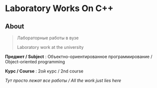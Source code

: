 # Laboratory Works On C++

## About

> Лабораторные работы в вузе
>
> Laboratory work at the university

**Предмет / Subject** :  Объектно-ориентированное программирование / Object-oriented programming

**Курс / Course** : 2ой курс / 2nd course

_Тут просто лежат все работы / All the work just lies here_
